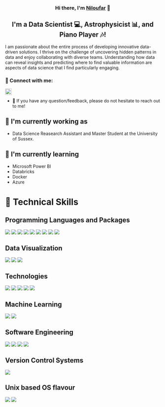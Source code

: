 <h3 align="center">
Hi there, I'm <a href="https://www.linkedin.com/in/niloufar-esfahanian-226420226/" target="_blank" rel="noreferrer">Niloufar</a> 👋
</h3>

<h2 align="center">
I'm a Data Scientist 💻, Astrophysicist 📊, and Piano Player 🎶!
</h2> 

I am passionate about the entire process of developing innovative data-driven solutions. I thrive on the challenge of uncovering hidden patterns in data and enjoy collaborating with diverse teams. Understanding how data can reveal insights and predicting where to find valuable information are aspects of data science that I find particularly engaging.
### 🤝 Connect with me:

<a href="https://www.linkedin.com/in/niloufar-esfahanian-226420226/"><img align="left" src="https://raw.githubusercontent.com/yushi1007/yushi1007/main/images/linkedin.svg" alt="Niloufar | LinkedIn" width="21px"/></a>
</br>
- 💬 If you have any question/feedback, please do not hesitate to reach out to me!

## 🔭 I'm currently working as

- Data Science Reasearch Assistant and Master Student at the University of Sussex.

## 🌱 I'm currently learning

- Microsoft Power BI
- Databricks
- Docker
- Azure

# 💼 Technical Skills
## Programming Languages and Packages
<!-- Programming Languages and Packages -->
![](https://img.shields.io/badge/Code-Python-informational?style=flat&logo=Python&color=3776AB)
![](https://img.shields.io/badge/Code-PyCBC-informational?style=flat&logo=PyCBC&color=FF5733)
![](https://img.shields.io/badge/Code-SciPy-informational?style=flat&logo=SciPy&color=8CAAE6)
![](https://img.shields.io/badge/Code-Pandas-informational?style=flat&logo=Pandas&color=150458)
![](https://img.shields.io/badge/Code-NumPy-informational?style=flat&logo=NumPy&color=013243)
![](https://img.shields.io/badge/Code-GeoPandas-informational?style=flat&logo=GeoPandas&color=44A833)
![](https://img.shields.io/badge/Code-scikit--learn-informational?style=flat&logo=scikit-learn&color=F7931E)
![](https://img.shields.io/badge/Code-PyTorch-informational?style=flat&logo=PyTorch&color=EE4C2C)
![](https://img.shields.io/badge/Code-NLTK-informational?style=flat&logo=NLTK&color=3333FF)

## Data Visualization
<!-- Data Visualization -->
![](https://img.shields.io/badge/Tools-Power_BI-informational?style=flat&logo=Power-BI&color=F2C811)
![](https://img.shields.io/badge/Tools-Matplotlib-informational?style=flat&logo=Matplotlib&color=11557C)
![](https://img.shields.io/badge/Tools-Seaborn-informational?style=flat&logo=Seaborn&color=5A9)

## Technologies
<!-- Technologies -->
![](https://img.shields.io/badge/Tech-Databricks-informational?style=flat&logo=Databricks&color=FF3621)
![](https://img.shields.io/badge/Tech-Azure-informational?style=flat&logo=Microsoft-Azure&color=0078D4)
![](https://img.shields.io/badge/Tech-Docker-informational?style=flat&logo=Docker&color=2496ED)
![](https://img.shields.io/badge/Tech-MySQL-informational?style=flat&logo=MySQL&color=4479A1)
![](https://img.shields.io/badge/Tech-SQL-informational?style=flat&logo=SQL&color=CC2927)

## Machine Learning
<!-- Machine Learning -->
![](https://img.shields.io/badge/ML-Deep_Learning-informational?style=flat&logo=Deep-Learning&color=0A0A0A)
![](https://img.shields.io/badge/ML-Supervised_Learning-informational?style=flat&logo=Supervised-Learning&color=2E8B57)

## Software Engineering
<!-- Software Engineering -->
![](https://img.shields.io/badge/Software_Model--Driven_Engineering-informational?style=flat&logo=Model-Driven-Engineering&color=00BFFF)
![](https://img.shields.io/badge/Software_Object_Oriented_Programming-informational?style=flat&logo=Object-Oriented-Programming&color=4B0082)
![](https://img.shields.io/badge/Software_Unit_Testing-informational?style=flat&logo=Unit-Testing&color=FFA500)
![](https://img.shields.io/badge/Software_Scrum-informational?style=flat&logo=Scrum&color=6DB33F)

## Version Control Systems
<!-- Version Control Systems -->
![](https://img.shields.io/badge/Version_Control-Git-informational?style=flat&logo=Git&color=F05032)

## Unix based OS flavour
<!-- Unix based OS flavour -->
![](https://img.shields.io/badge/OS-CentOS-informational?style=flat&logo=CentOS&color=262577)
![](https://img.shields.io/badge/OS-Ubuntu-informational?style=flat&logo=Ubuntu&color=E95420)
